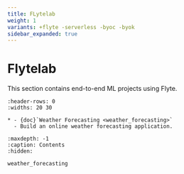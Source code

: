 ```yaml
---
title: FLytelab
weight: 1
variants: +flyte -serverless -byoc -byok
sidebar_expanded: true
---
```


# Flytelab

This section contains end-to-end ML projects using Flyte.


```{list-table}
:header-rows: 0
:widths: 20 30

* - {doc}`Weather Forecasting <weather_forecasting>`
  - Build an online weather forecasting application.
```


```{toctree}
:maxdepth: -1
:caption: Contents
:hidden:

weather_forecasting
```
